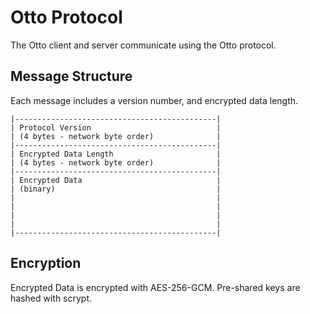 # Otto Protocol

The Otto client and server communicate using the Otto protocol.

## Message Structure

Each message includes a version number, and encrypted data length.

```
|---------------------------------------------|
| Protocol Version                            |
| (4 bytes - network byte order)              |
|---------------------------------------------|
| Encrypted Data Length                       |
| (4 bytes - network byte order)              |
|---------------------------------------------|
| Encrypted Data                              |
| (binary)                                    |
|                                             |
|                                             |
|                                             |
|                                             |
|---------------------------------------------|
```

## Encryption

Encrypted Data is encrypted with AES-256-GCM. Pre-shared keys are hashed with scrypt.
